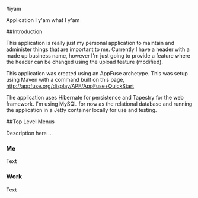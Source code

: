 #iyam

Application I y'am what I y'am

##Introduction

This application is really just my personal application to maintain and administer things that are
important to me. Currently I have a header with a made up business name, however I'm just going to
provide a feature where the header can be changed using the upload feature (modified).

This application was created using an AppFuse archetype. This was setup using Maven with a command
built on this page, http://appfuse.org/display/APF/AppFuse+QuickStart

The application uses Hibernate for persistence and Tapestry for the web framework. I'm using MySQL
for now as the relational database and running the application in a Jetty container locally for use
and testing.

##Top Level Menus

Description here ...

### Me

Text

### Work

Text